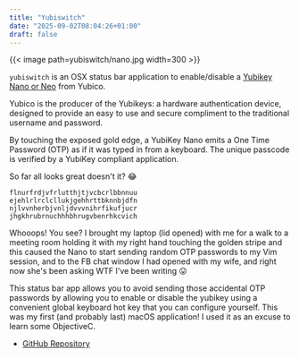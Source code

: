```yaml
---
title: "Yubiswitch"
date: "2025-09-02T08:04:26+01:00"
draft: false
---
```


{{< image path=yubiswitch/nano.jpg width=300 >}}

`yubiswitch` is an OSX status bar application to enable/disable a [Yubikey Nano or Neo](https://www.yubico.com/products/yubikey-hardware/) from Yubico.

Yubico is the producer of the Yubikeys: a hardware authentication device, designed to provide an easy to use and secure compliment to the traditional username and password.

By touching the exposed gold edge, a YubiKey Nano emits a One Time Password (OTP) as if it was typed in from a keyboard. The unique passcode is verified by a YubiKey compliant application.

So far all looks great doesn't it? :joy:

```text
flnurfrdjvfrlutthjtjvcbcrlbbnnuu
ejehlrlrclcllukjgehhrttbknnbjdfn
njlvvnherbjvnljdvvvnihrfikufjucr
jhgkhrubrnuchhhbhrugvbenrhkcvich
```

Whooops! You see? I brought my laptop (lid opened) with me for a walk to a meeting room holding it with my right hand touching the golden stripe and this caused the Nano to start sending random OTP passwords to my Vim session, and to the FB chat window I had opened with my wife, and right now she's been asking WTF I've been writing :stuck_out_tongue:

This status bar app allows you to avoid sending those accidental OTP passwords by allowing you to enable or disable the yubikey using a convenient global keyboard hot key that you can configure yourself.
This was my first (and probably last) macOS application!
I used it as an excuse to learn some ObjectiveC.

- [GitHub Repository](https://github.com/pallotron/yubiswitch)
